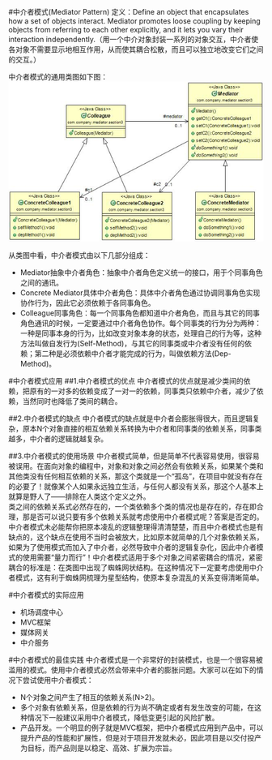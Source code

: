 #中介者模式(Mediator Pattern) 
定义：Define an object that encapsulates how a set of objects interact. Mediator promotes loose coupling by keeping objects from referring to each other explicitly, and it lets you vary their interaction independently.（用一个中介对象封装一系列的对象交互，中介者使各对象不需要显示地相互作用，从而使其耦合松散，而且可以独立地改变它们之间的交互。）  


中介者模式的通用类图如下图：  
![Alt text](mediator.jpg "中介者模式类图")

从类图中看，中介者模式由以下几部分组成：

- Mediator抽象中介者角色：抽象中介者角色定义统一的接口，用于个同事角色之间的通讯。
- Concrete Mediator具体中介者角色：具体中介者角色通过协调同事角色实现协作行为，因此它必须依赖于各同事角色。
- Colleague同事角色：每一个同事角色都知道中介者角色，而且与其它的同事角色通讯的时候，一定要通过中介者角色协作。每个同事类的行为分为两种：一种是同事本身的行为，比如改变对象本身的状态，处理自己的行为等，这种方法叫做自发行为(Self-Method)，与其它的同事类或中介者没有任何的依赖；第二种是必须依赖中介者才能完成的行为，叫做依赖方法(Dep-Method)。


#中介者模式应用
##1.中介者模式的优点
 中介者模式的优点就是减少类间的依赖，把原有的一对多的依赖变成了一对一的依赖，同事类只依赖中介者，减少了依赖，当然同时也降低了类间的耦合。  


##2.中介者模式的缺点 
中介者模式的缺点就是中介者会膨胀得很大，而且逻辑复杂，原本N个对象直接的相互依赖关系转换为中介者和同事类的依赖关系，同事类越多，中介者的逻辑就越复杂。  


##3.中介者模式的使用场景
中介者模式简单，但是简单不代表容易使用，很容易被误用。在面向对象的编程中，对象和对象之间必然会有依赖关系，如果某个类和其他类没有任何相互依赖的关系，那这个类就是一个“孤岛”，在项目中就没有存在的必要了！就像某个人如果永远独立生活，与任何人都没有关系，那这个人基本上就算是野人了——排除在人类这个定义之外。  
 类之间的依赖关系式必然存在的，一个类依赖多个类的情况也是存在的，存在即合理，那是否可以说只要有多个依赖关系就考虑使用中介者模式呢？答案是否定的。中介者模式未必能帮你把原本凌乱的逻辑整理得清清楚楚，而且中介者模式也是有缺点的，这个缺点在使用不当时会被放大，比如原本就简单的几个对象依赖关系，如果为了使用模式而加入了中介者，必然导致中介者的逻辑复杂化，因此中介者模式的使用需要“量力而行”！中介者模式适用于多个对象之间紧密耦合的情况，紧密耦合的标准是：在类图中出现了蜘蛛网状结构。在这种情况下一定要考虑使用中介者模式，这有利于蜘蛛网梳理为星型结构，使原本复杂混乱的关系变得清晰简单。


#中介者模式的实际应用
 * 机场调度中心
 * MVC框架
 * 媒体网关
 * 中介服务  


#中介者模式的最佳实践
中介者模式是一个非常好的封装模式，也是一个很容易被滥用的模式。使用中介者模式必然会带来中介者的膨胀问题。大家可以在如下的情况下尝试使用中介者模式：

- N个对象之间产生了相互的依赖关系(N>2)。  
- 多个对象有依赖关系，但是依赖的行为尚不确定或者有发生改变的可能，在这种情况下一般建议采用中介者模式，降低变更引起的风险扩散。
- 产品开发。一个明显的例子就是MVC框架，把中介者模式应用到产品中，可以提升产品的性能和扩展性，但是对于项目开发就未必，因此项目是以交付投产为目标，而产品则是以稳定、高效、扩展为宗旨。 